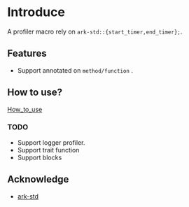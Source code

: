 # Introduce
A profiler macro rely on `ark-std::{start_timer,end_timer};`.



## Features
* Support annotated on `method/function` .

## How to use?
[How_to_use](https://github.com/ChengYueJia/profiler-rs/tree/main/profiler_macro/USE_GUIDE.md)


### TODO
* Support logger profiler.
* Support trait function
* Support blocks

## Acknowledge
* [ark-std](https://github.com/arkworks-rs/std)